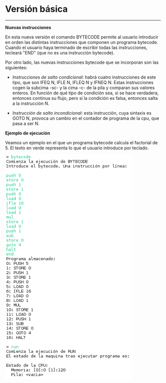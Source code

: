 <!--Creado por Jonathan Carrero -->

**Versión básica**
==============
----------

**Nuevas instrucciones**

En esta nueva versión el comando BYTECODE permite al usuario introducir en orden las distintas instrucciones que componen un programa bytecode. Cuando el usuario haya terminado de escribir todas las instrucciones, tecleará "END" (que no es una instrucción bytecode).

Por otro lado, las nuevas instrucciones bytecode que se incorporan son las siguientes:

- *Instrucciones de salto condicional*: habrá cuatro instrucciones de este tipo, que son IFEQ N, IFLE N, IFLEQ N y IFNEQ N. Estas instrucciones cogen la subcima -sc- y la cima -c- de la pila y comparan sus valores enteros. En función de qué tipo de condición sea, si se hace verdadera, entonces continua su flujo, pero si la condición es falsa, entonces salta a la instrucción N.

- *Instrucción de salto incondicional*: esta instrucción, cuya sintaxis es GOTO N, provoca un cambio en el contador de programa de la cpu, que pasa a ser N.

**Ejemplo de ejecución**

Veamos un ejemplo en el que un programa bytecode calcula el factorial de 5. El texto en verde representa lo que el usuario introduce por teclado.

![enter image description here](https://github.com/Joncarre/Java-language/blob/master/Programaci%C3%B3n%20en%20Java/M%C3%A1quina%20Virtual/images/2_1.png)
